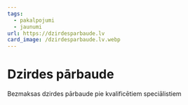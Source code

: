 ```yaml
---
tags:
  - pakalpojumi
  - jaunumi
url: https://dzirdesparbaude.lv
card_image: /dzirdesparbaude.lv.webp
---
```


# Dzirdes pārbaude

Bezmaksas dzirdes pārbaude pie kvalificētiem speciālistiem
